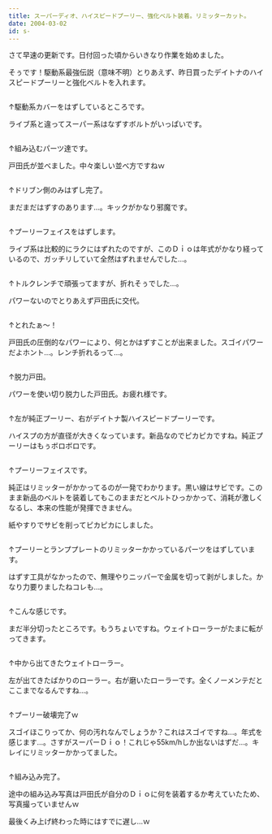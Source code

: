 ```yaml
---
title: スーパーディオ、ハイスピードプーリー、強化ベルト装着。リミッターカット。
date: 2004-03-02
id: s-
---
```



<p class="sentence">さて早速の更新です。日付回った頃からいきなり作業を始めました。</p>
<p class="sentence spacing10">そぅです！駆動系最強伝説（意味不明）とりあえず、昨日買ったデイトナのハイスピードプーリーと強化ベルトを入れます。</p>
<div class="center spacing"><img src="/photo/diary/2004.03.02_zx1.jpg" alt=""></div>
<p class="sentence">↑駆動系カバーをはずしているところです。</p>
<p class="sentence spacing10">ライブ系と違ってスーパー系はなずすボルトがいっぱいです。</p>
<div class="center spacing"><img src="/photo/diary/2004.03.02_zx2.jpg" alt=""></div>
<p class="sentence">↑組み込むパーツ達です。</p>
<p class="sentence spacing10">戸田氏が並べました。中々楽しい並べ方ですねｗ</p>
<div class="center spacing"><img src="/photo/diary/2004.03.02_zx3.jpg" alt=""></div>
<p class="sentence">↑ドリブン側のみはずし完了。</p>
<p class="sentence spacing10">まだまだはずすのあります...。キックがかなり邪魔です。</p>
<div class="center spacing"><img src="/photo/diary/2004.03.02_zx4.jpg" alt=""></div>
<p class="sentence">↑プーリーフェイスをはずします。</p>
<p class="sentence spacing10">ライブ系は比較的にラクにはずれたのですが、このＤｉｏは年式がかなり経っているので、ガッチリしていて全然はずれませんでした...。</p>
<div class="center spacing"><img src="/photo/diary/2004.03.02_zx5.jpg" alt=""></div>
<p class="sentence">↑トルクレンチで頑張ってますが、折れそぅでした...。</p>
<p class="sentence spacing10">パワーないのでとりあえず戸田氏に交代。</p>
<div class="center spacing"><img src="/photo/diary/2004.03.02_zx6.jpg" alt=""></div>
<p class="sentence">↑とれたぁ～！</p>
<p class="sentence spacing10">戸田氏の圧倒的なパワーにより、何とかはずすことが出来ました。スゴイパワーだよホント...。レンチ折れるって...。</p>
<div class="center spacing"><img src="/photo/diary/2004.03.02_zx7.jpg" alt=""></div>
<p class="sentence">↑脱力戸田。</p>
<p class="sentence spacing10">パワーを使い切り脱力した戸田氏。お疲れ様です。</p>
<div class="center spacing"><img src="/photo/diary/2004.03.02_zx8.jpg" alt=""></div>
<p class="sentence">↑左が純正プーリー、右がデイトナ製ハイスピードプーリーです。</p>
<p class="sentence spacing10">ハイスプの方が直径が大きくなっています。新品なのでピカピカですね。純正プーリーはもぅボロボロです。</p>
<div class="center spacing"><img src="/photo/diary/2004.03.02_zx9.jpg" alt=""></div>
<p class="sentence">↑プーリーフェイスです。</p>
<p class="sentence">純正はリミッターがかかってるのが一発でわかります。黒い線はサビです。このまま新品のベルトを装着してもこのままだとベルトひっかかって、消耗が激しくなるし、本来の性能が発揮できません。</p>
<p class="sentence spacing10">紙やすりでサビを削ってピカピカにしました。</p>
<div class="center spacing"><img src="/photo/diary/2004.03.02_zx10.jpg" alt=""></div>
<p class="sentence">↑プーリーとランププレートのリミッターかかっているパーツをはずしています。</p>
<p class="sentence spacing10">はずす工具がなかったので、無理やりニッパーで金属を切って剥がしました。かなり力要りましたねコレも...。</p>
<div class="center spacing"><img src="/photo/diary/2004.03.02_zx11.jpg" alt=""></div>
<p class="sentence">↑こんな感じです。</p>
<p class="sentence spacing10">まだ半分切ったところです。もうちょいですね。ウェイトローラーがたまに転がってきます。</p>
<div class="center spacing"><img src="/photo/diary/2004.03.02_zx12.jpg" alt=""></div>
<p class="sentence">↑中から出てきたウェイトローラー。</p>
<p class="sentence spacing10">左が出てきたばかりのローラー。右が磨いたローラーです。全くノーメンテだとここまでなるんですね...。</p>
<div class="center spacing"><img src="/photo/diary/2004.03.02_zx13.jpg" alt=""></div>
<p class="sentence">↑プーリー破壊完了ｗ</p>
<p class="sentence spacing10">スゴイほこりってか、何の汚れなんでしょうか？これはスゴイですね...。年式を感じます...。さすがスーパーＤｉｏ！これじゃ55km/hしか出ないはずだ...。キレイにリミッターかかってました。</p>
<div class="center spacing"><img src="/photo/diary/2004.03.02_zx14.jpg" alt=""></div>
<p class="sentence">↑組み込み完了。</p>
<p class="sentence">途中の組み込み写真は戸田氏が自分のＤｉｏに何を装着するか考えていたため、写真撮っていませんｗ</p>
<p class="sentence">最後くみ上げ終わった時にはすでに遅し...ｗ</p>
